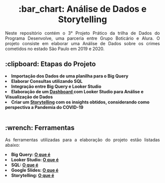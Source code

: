 <h1 align="center"> :bar_chart: Análise de Dados e Storytelling</h1>

<p align="justify">
  Neste repositório contém o 3° Projeto Prático da trilha de Dados do Programa Desenvolve, uma parceria entre Grupo Boticário e Alura. O projeto consiste em elaborar uma Análise de Dados sobre os crimes cometidos no estado São Paulo em 2019 e 2020.
<br>

<h2 align="left"> :clipboard: Etapas do Projeto </h2>

<li> <b> Importação dos Dados de uma planilha para o Big Query </b> </li>
<li> <b> Elaborar Consultas utilizando SQL </b> </li>
<li> <b> Integração entre Big Query e Looker Studio </b> </li>
<li> <b> Elaboração de um <a href = https://lookerstudio.google.com/embed/u/0/reporting/ceacb23e-f69d-4d07-99b7-94105eaf9c4f/page/p_dzji19smjd> Dashboard </a> com Looker Studio para Análise e Visualização de Dados </b> </li>
<li> <b> Criar um <a href = https://docs.google.com/presentation/d/1oNlqZavXIoRSyF9m2x-WwSSUiuKv489UfZ5mVyddZvY/edit#slide=id.g21bfe5f4ba1_0_0> Storytelling</a> com os insights obtidos, considerando como perspectiva a Pandemia do COVID-19</b> </li>
<br>

<h2 align="left"> :wrench: Ferramentas </h2>

<p align="justify"> 
As ferramentas utilizadas para a elaboração do projeto estão listadas abaixo:
  <li> <b> Big Query: <a href= https://cloud.google.com/bigquery?hl=pt-BR> O que é </a> </b></li>
  <li> <b> Looker Studio:  <a href=https://cloud.google.com/looker-studio?hl=pt-BR> O que é </a> </b> </li>
  <li> <b> SQL:  <a href=https://www.alura.com.br/artigos/o-que-e-sql> O que é </a> </b> </li>
  <li> <b> Google Slides:  <a href=https://workspace.google.com/intl/pt-BR/products/slides/> O que é </a> </b> </li>
  <li> <b> Storytelling:  <a href=https://sebrae.com.br/sites/PortalSebrae/artigos/storytelling-voce-esta-pronto-para-criar-uma-narrativa-de-sucesso,22aaa81234761810VgnVCM100000d701210aRCRD> O que é </a> </b> </li>
  
  
</p>
